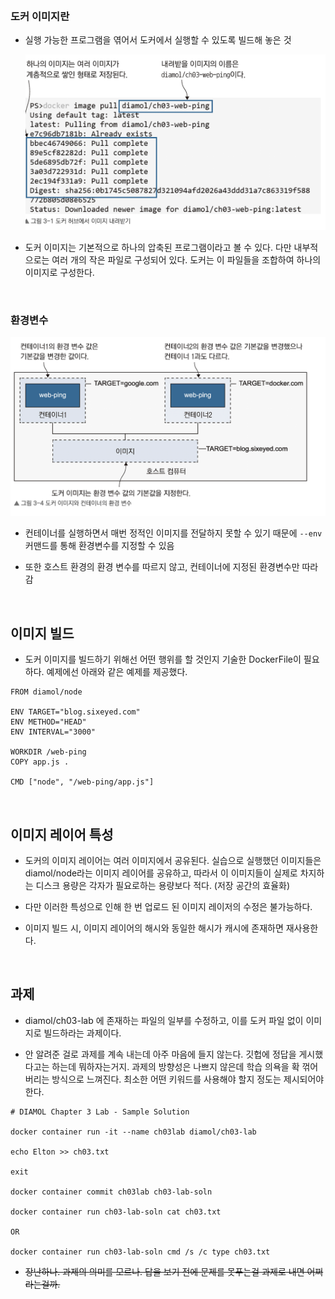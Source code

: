<br/>

### 도커 이미지란

- 실행 가능한 프로그램을 엮어서 도커에서 실행할 수 있도록 빌드해 놓은 것

	![](./assets/e099c7fc_Untitled.png)

- 도커 이미지는 기본적으로 하나의 압축된 프로그램이라고 볼 수 있다. 다만 내부적으로는 여러 개의 작은 파일로 구성되어 있다. 도커는 이 파일들을 조합하여 하나의 이미지로 구성한다.

<br/>

### 환경변수

![](./assets/3291f614_Untitled.png)

- 컨테이너를 실행하면서 매번 정적인 이미지를 전달하지 못할 수 있기 때문에 `--env`  커맨드를 통해 환경변수를 지정할 수 있음

- 또한 호스트 환경의 환경 변수를 따르지 않고, 컨테이너에 지정된 환경변수만 따라감

<br/>

## 이미지 빌드

- 도커 이미지를 빌드하기 위해선 어떤 행위를 할 것인지 기술한 DockerFile이 필요하다. 예제에선 아래와 같은 예제를 제공했다.


```docker
FROM diamol/node

ENV TARGET="blog.sixeyed.com"
ENV METHOD="HEAD"
ENV INTERVAL="3000"

WORKDIR /web-ping
COPY app.js .

CMD ["node", "/web-ping/app.js"]
```

<br/>

## 이미지 레이어 특성

- 도커의 이미지 레이어는 여러 이미지에서 공유된다. 실습으로 실행했던 이미지들은 diamol/node라는 이미지 레이어를 공유하고, 따라서 이 이미지들이 실제로 차지하는 디스크 용량은 각자가 필요로하는 용량보다 적다. (저장 공간의 효율화)

- 다만 이러한 특성으로 인해 한 번 업로드 된 이미지 레이저의 수정은 불가능하다.

- 이미지 빌드 시, 이미지 레이어의 해시와 동일한 해시가 캐시에 존재하면 재사용한다.

<br/>

## 과제

- diamol/ch03-lab 에 존재하는 파일의 일부를 수정하고, 이를 도커 파일 없이 이미지로 빌드하라는 과제이다.

- 안 알려준 걸로 과제를 계속 내는데 아주 마음에 들지 않는다. 깃헙에 정답을 게시했다고는 하는데 뭐하자는거지. 과제의 방향성은 나쁘지 않은데 학습 의욕을 확 꺾어버리는 방식으로 느껴진다. 최소한 어떤 키워드를 사용해야 할지 정도는 제시되어야 한다.


```docker
# DIAMOL Chapter 3 Lab - Sample Solution

docker container run -it --name ch03lab diamol/ch03-lab

echo Elton >> ch03.txt 

exit

docker container commit ch03lab ch03-lab-soln
      
docker container run ch03-lab-soln cat ch03.txt

OR 

docker container run ch03-lab-soln cmd /s /c type ch03.txt

```

- ~~장난하나. 과제의 의미를 모르나. 답을 보기 전에 문제를 못푸는걸 과제로 내면 어쩌라는걸까.~~

<br/>

<br/>

